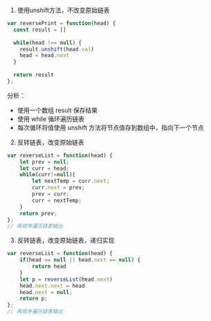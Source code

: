 1. 使用unshift方法，不改变原始链表
```javascript
var reversePrint = function(head) {
  const result = []
  
  while(head !== null) {
    result.unshift(head.val)
    head = head.next
  }
  
  return result
};
```
分析：
- 使用一个数组 result 保存结果
- 使用 while 循环遍历链表
- 每次循环将值使用 unshift 方法将节点值存到数组中，指向下一个节点
2. 反转链表，改变原始链表
```javascript
var reverseList = function(head) {
    let prev = null;
    let curr = head;
    while(curr!=null){
        let nextTemp = curr.next;
        curr.next = prev;
        prev = curr;
        curr = nextTemp;
    }
    return prev;
};
// 再顺序遍历链表输出
```
3. 反转链表，改变原始链表，递归实现
```javascript
var reverseList = function(head) {
    if(head == null || head.next == null) {
        return head
    }
    let p = reverseList(head.next)
    head.next.next = head
    head.next = null;
    return p;
};
// 再顺序遍历链表输出
```
